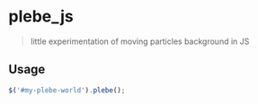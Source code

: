 # plebe_js

> little experimentation of moving particles background in JS

## Usage

``` js
$('#my-plebe-world').plebe();
```

